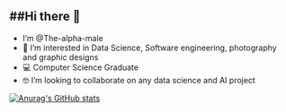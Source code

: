 ##Hi there 👋
-
- I’m @The-alpha-male
- 👀 I’m interested in Data Science, Software engineering, photography and graphic designs
- 💻 Computer Science Graduate
- 🤓 I’m looking to collaborate on any data science and AI project 

[![Anurag's GitHub stats](https://github-readme-stats.vercel.app/api?the-alpha-male)](https://github.com/anuraghazra/github-readme-stats)
<!---
The-alpha-male/The-alpha-male is a ✨ special ✨ repository because its `README.md` (this file) appears on your GitHub profile.
You can click the Preview link to take a look at your changes.
--->
